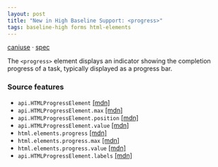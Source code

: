 ```yaml
---
layout: post
title: "New in High Baseline Support: <progress>"
tags: baseline-high forms html-elements
---
```


[caniuse](https://caniuse.com/?search=progress) · [spec](https://html.spec.whatwg.org/multipage/form-elements.html#the-progress-element)

The `<progress>` element displays an indicator showing the completion progress of a task, typically displayed as a progress bar.

### Source features

- ``api.HTMLProgressElement`` [[mdn]](https://https://developer.mozilla.org/en-US/search?q=api.HTMLProgressElement)
- ``api.HTMLProgressElement.max`` [[mdn]](https://https://developer.mozilla.org/en-US/search?q=api.HTMLProgressElement.max)
- ``api.HTMLProgressElement.position`` [[mdn]](https://https://developer.mozilla.org/en-US/search?q=api.HTMLProgressElement.position)
- ``api.HTMLProgressElement.value`` [[mdn]](https://https://developer.mozilla.org/en-US/search?q=api.HTMLProgressElement.value)
- ``html.elements.progress`` [[mdn]](https://https://developer.mozilla.org/en-US/search?q=html.elements.progress)
- ``html.elements.progress.max`` [[mdn]](https://https://developer.mozilla.org/en-US/search?q=html.elements.progress.max)
- ``html.elements.progress.value`` [[mdn]](https://https://developer.mozilla.org/en-US/search?q=html.elements.progress.value)
- ``api.HTMLProgressElement.labels`` [[mdn]](https://https://developer.mozilla.org/en-US/search?q=api.HTMLProgressElement.labels)
